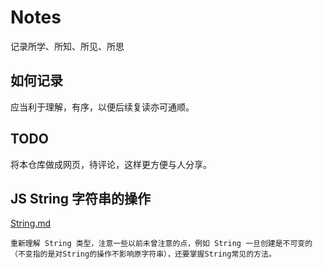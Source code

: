 # Notes
记录所学、所知、所见、所思

## 如何记录
应当利于理解，有序，以便后续复读亦可通顺。

## TODO
将本仓库做成网页，待评论，这样更方便与人分享。

## JS String 字符串的操作 
[String.md](./src/md/String.md)

`重新理解 String 类型，注意一些以前未曾注意的点，例如 String 一旦创建是不可变的（不变指的是对String的操作不影响原字符串），还要掌握String常见的方法。` 